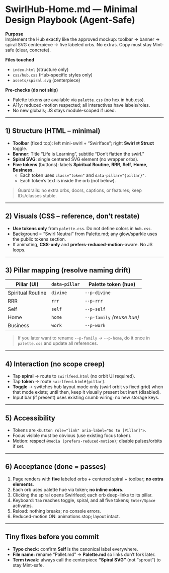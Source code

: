 # SwirlHub-Home.md — Minimal Design Playbook (Agent-Safe)

**Purpose**  
Implement the Hub exactly like the approved mockup: toolbar → banner → spiral SVG centerpiece → five labeled orbs. No extras. Copy must stay Mint-safe (clear, concrete).  

**Files touched**  
- `index.html` (structure only)  
- `css/hub.css` (Hub-specific styles only)  
- `assets/spiral.svg` (centerpiece)

**Pre-checks (do not skip)**  
- Palette tokens are available via `palette.css` (no hex in hub.css).  
- A11y: reduced-motion respected; all interactives have labels/roles.  
- No new globals; JS stays module-scoped if used.

---

## 1) Structure (HTML – minimal)
- **Toolbar** (fixed top): left mini-swirl + “Swirlface”; right **Swirl ⇄ Struct** toggle.  
- **Banner**: Title “Life is Learning”, subtitle “Don’t flatten the swirl.”  
- **Spiral SVG**: single centered SVG element (no wrapper orbs).  
- **Five tokens** (buttons): labels **Spiritual Routine**, **RRR**, **Self**, **Home**, **Business**.  
  - Each token uses `class="token"` and `data-pillar="{pillar}"`.  
  - Each token’s text is inside the orb (not below).

> Guardrails: no extra orbs, doors, captions, or features; keep IDs/classes stable.

---

## 2) Visuals (CSS – reference, don’t restate)
- **Use tokens only** from `palette.css`. Do not define colors in `hub.css`.  
- Background = “Swirl Neutral” from Palette.md; any glow/sparkle uses the public tokens section.  
- If animating, **CSS-only** and **prefers-reduced-motion**-aware. No JS loops.

---

## 3) Pillar mapping (resolve naming drift)

| Pillar (UI)         | `data-pillar` | Palette token (hue) |
|---------------------|---------------|----------------------|
| Spiritual Routine   | `divine`      | `--p-divine`         |
| RRR                 | `rrr`         | `--p-rrr`            |
| Self                | `self`        | `--p-self`           |
| Home                | `home`        | `--p-family` *(reuse hue)* |
| Business            | `work`        | `--p-work`           |

> If you later want to rename `--p-family` → `--p-home`, do it once in `palette.css` and update all references.

---

## 4) Interaction (no scope creep)
- Tap **spiral** → route to `swirlfeed.html` (no orbit UI required).  
- Tap **token** → route `swirlfeed.html#[pillar]`.  
- **Toggle** → switches hub layout mode only (swirl orbit vs fixed grid) when that mode exists; until then, keep it visually present but inert (disabled).  
- Input bar (if present) uses existing crumb wiring; no new storage keys.

---

## 5) Accessibility
- Tokens are `<button role="link" aria-label="Go to [Pillar]">`.  
- Focus visible must be obvious (use existing focus token).  
- Motion: respect `@media (prefers-reduced-motion)`; disable pulses/orbits if set.

---

## 6) Acceptance (done = passes)
1. Page renders with **five** labeled orbs + centered spiral + toolbar; **no extra elements**.  
2. Each orb uses palette hue via token; **no inline colors**.  
3. Clicking the spiral opens Swirlfeed; each orb deep-links to its pillar.  
4. Keyboard: `Tab` reaches toggle, spiral, and all five tokens; `Enter/Space` activates.  
5. Reload: nothing breaks; no console errors.  
6. Reduced-motion ON: animations stop; layout intact.

---

## Tiny fixes before you commit
- **Typo check:** confirm **Self** is the canonical label everywhere.  
- **File name:** rename “Pallet.md” → **Palette.md** so links don’t fork later.  
- **Term tweak:** always call the centerpiece **“Spiral SVG”** (not “sprout”) to stay Mint-safe.
